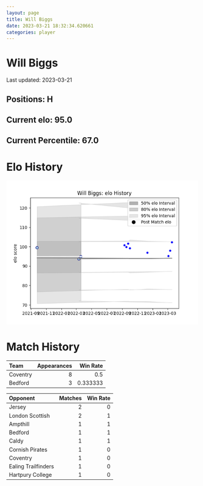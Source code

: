 ```yaml
---  
layout: page  
title: Will Biggs  
date: 2023-03-21 18:32:34.620661  
categories: player  
---
```

# Will Biggs


Last updated: 2023-03-21
## Positions: H

## Current elo: 95.0

## Current Percentile: 67.0

# Elo History


![elo history](history_WillBiggs.png)
# Match History


| Team     |   Appearances |   Win Rate |
|:---------|--------------:|-----------:|
| Coventry |             8 |   0.5      |
| Bedford  |             3 |   0.333333 |

| Opponent            |   Matches |   Win Rate |
|:--------------------|----------:|-----------:|
| Jersey              |         2 |          0 |
| London Scottish     |         2 |          1 |
| Ampthill            |         1 |          1 |
| Bedford             |         1 |          1 |
| Caldy               |         1 |          1 |
| Cornish Pirates     |         1 |          0 |
| Coventry            |         1 |          0 |
| Ealing Trailfinders |         1 |          0 |
| Hartpury College    |         1 |          0 |